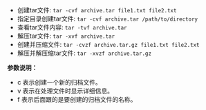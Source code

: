 - 创建tar文件: `tar -cvf archive.tar file1.txt file2.txt`
- 指定目录创建tar文件: `tar -cvf archive.tar /path/to/directory`
- 查看tar文件内容: `tar -tvf archive.tar`
- 解压tar文件: `tar -xvf archive.tar`
- 创建并压缩文件: `tar -cvzf archive.tar.gz file1.txt file2.txt`
- 解压并解压缩tar文件: `tar -xvzf archive.tar.gz`

**参数说明：**
- c 表示创建一个新的归档文件。
- v 表示在处理文件时显示详细信息。
- f 表示后面跟的是要创建的归档文件的名称。